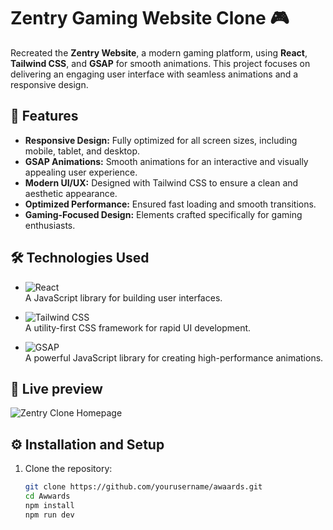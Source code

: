 # Zentry Gaming Website Clone 🎮

Recreated the **Zentry Website**, a modern gaming platform, using **React**, **Tailwind CSS**, and **GSAP** for smooth animations. This project focuses on delivering an engaging user interface with seamless animations and a responsive design.  

## 🚀 Features

- **Responsive Design:** Fully optimized for all screen sizes, including mobile, tablet, and desktop.
- **GSAP Animations:** Smooth animations for an interactive and visually appealing user experience.
- **Modern UI/UX:** Designed with Tailwind CSS to ensure a clean and aesthetic appearance.
- **Optimized Performance:** Ensured fast loading and smooth transitions.
- **Gaming-Focused Design:** Elements crafted specifically for gaming enthusiasts.

## 🛠️ Technologies Used

- ![React](https://img.shields.io/badge/React-%2320232a.svg?style=for-the-badge&logo=react&logoColor=%2361DAFB)  
  A JavaScript library for building user interfaces.

- ![Tailwind CSS](https://img.shields.io/badge/TailwindCSS-%2338B2AC.svg?style=for-the-badge&logo=tailwind-css&logoColor=white)  
  A utility-first CSS framework for rapid UI development.

- ![GSAP](https://img.shields.io/badge/GSAP-%2388CE02.svg?style=for-the-badge&logo=greensock&logoColor=white)  
  A powerful JavaScript library for creating high-performance animations.


## 📸 Live preview

![Zentry Clone Homepage](path/to/your/screenshot-homepage.png)


## ⚙️ Installation and Setup

1. Clone the repository:
   ```bash
   git clone https://github.com/yourusername/awaards.git
   cd Awwards
   npm install
   npm run dev

